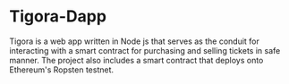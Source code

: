 # Tigora-Dapp
Tigora is a web app written in Node js that serves as the conduit for interacting with a smart contract for purchasing and selling tickets in safe manner. 
The project also includes a smart contract that deploys onto Ethereum's Ropsten testnet.